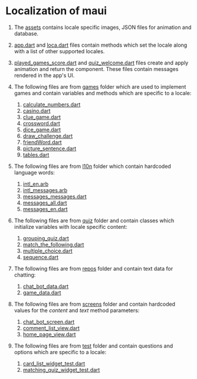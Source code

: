 # Localization of maui

1. The [assets](https://github.com/XPRIZE/GLEXP-Team-Chimple-maui/tree/master/assets) contains locale specific images, JSON files for animation and database.
2. [app.dart](https://github.com/XPRIZE/GLEXP-Team-Chimple-maui/tree/master/lib/app.dart) and [loca.dart](https://github.com/XPRIZE/GLEXP-Team-Chimple-maui/tree/master/lib/loca.dart) files contain methods which set the locale along with a list of other supported locales.
3. [played_games_score.dart](https://github.com/XPRIZE/GLEXP-Team-Chimple-maui/tree/master/lib/components/played_games_score.dart) and [quiz_welcome.dart](https://github.com/XPRIZE/GLEXP-Team-Chimple-maui/tree/master/lib/components/quiz_welcome.dart) files create and apply animation and return the component. These files contain messages rendered in the app's UI.
4. The following files are from [games](https://github.com/XPRIZE/GLEXP-Team-Chimple-maui/tree/master/lib/games) folder which are used to implement games and contain variables and methods which are specific to a locale:  
	1. [calculate_numbers.dart](https://github.com/XPRIZE/GLEXPTeamChimplemaui/tree/master/lib/games/calculate_numbers.dart)
	2. [casino.dart](https://github.com/XPRIZE/GLEXPTeamChimplemaui/tree/master/lib/games/casino.dart)
	3. [clue_game.dart](https://github.com/XPRIZE/GLEXPTeamChimplemaui/tree/master/lib/games/clue_game.dart)
	4. [crossword.dart](https://github.com/XPRIZE/GLEXPTeamChimplemaui/tree/master/lib/games/crossword.dart)  
	5. [dice_game.dart](https://github.com/XPRIZE/GLEXPTeamChimplemaui/tree/master/lib/games/dice_game.dart)  
	6. [draw_challenge.dart](https://github.com/XPRIZE/GLEXPTeamChimplemaui/tree/master/lib/games/draw_challenge.dart)
	7. [friendWord.dart](https://github.com/XPRIZE/GLEXPTeamChimplemaui/tree/master/lib/games/friendWord.dart)
	8. [picture_sentence.dart](https://github.com/XPRIZE/GLEXPTeamChimplemaui/tree/master/lib/games/picture.sentence.dart)
	9. [tables.dart](https://github.com/XPRIZE/GLEXPTeamChimplemaui/tree/master/lib/games/tables.dart)
5. The following files are from [l10n](https://github.com/XPRIZE/GLEXP-Team-Chimple-maui/tree/master/lib/l10n) folder which contain hardcoded language words:
	1. [intl_en.arb](https://github.com/XPRIZE/GLEXP-Team-Chimple-maui/tree/master/lib/l10n/intl_en.arb)
	2. [intl_messages.arb](https://github.com/XPRIZE/GLEXP-Team-Chimple-maui/tree/master/lib/l10n/intl_messages.arb)
	3. [messages_messages.dart](https://github.com/XPRIZE/GLEXP-Team-Chimple-maui/tree/master/lib/l10n/messages_messages.dart)
	4. [messages_all.dart](https://github.com/XPRIZE/GLEXP-Team-Chimple-maui/tree/master/lib/l10n/messages_all.dart)
	5. [messages_en.dart](https://github.com/XPRIZE/GLEXP-Team-Chimple-maui/tree/master/lib/l10n/messages_en.dart)

6. The following files are from [quiz](https://github.com/XPRIZE/GLEXP-Team-Chimple-maui/tree/master/lib/quiz) folder and contain classes which initialize variables with locale specific content:
	1. [grouping_quiz.dart](https://github.com/XPRIZE/GLEXP-Team-Chimple-maui/tree/master/lib/quiz/grouping_quiz.dart)
	2. [match_the_following.dart](https://github.com/XPRIZE/GLEXP-Team-Chimple-maui/tree/master/lib/quiz/match_the_following.dart)
	3. [multiple_choice.dart](https://github.com/XPRIZE/GLEXP-Team-Chimple-maui/tree/master/lib/quiz/multiple_choice.dart)
	4. [sequence.dart](https://github.com/XPRIZE/GLEXP-Team-Chimple-maui/tree/master/lib/quiz/sequence.dart)
7. The following files are from [repos](https://github.com/XPRIZE/GLEXP-Team-Chimple-maui/tree/master/lib/repos) folder and contain text data for chatting:
	1. [chat_bot_data.dart](https://github.com/XPRIZE/GLEXP-Team-Chimple-maui/tree/master/lib/repos/chat_bot_data.dart)
	2. [game_data.dart](https://github.com/XPRIZE/GLEXP-Team-Chimple-maui/tree/master/lib/repos/game_data.dart) 
8. The following files are from [screens](https://github.com/XPRIZE/GLEXP-Team-Chimple-maui/tree/master/lib/screens) folder and contain hardcoded  values for the _content_ and _text_ method parameters: 
	1. [chat_bot_screen.dart](https://github.com/XPRIZE/GLEXP-Team-Chimple-maui/tree/master/lib/screens/chat_bot_screen.dart)
	2. [comment_list_view.dart](https://github.com/XPRIZE/GLEXP-Team-Chimple-maui/tree/master/lib/screens/comment_list_view.dart)
	3. [home_page_view.dart](https://github.com/XPRIZE/GLEXP-Team-Chimple-maui/tree/master/lib/screens/home_page_view.dart)
9. The following files are from [test](https://github.com/XPRIZE/GLEXP-Team-Chimple-maui/tree/master/test) folder and contain questions and options which are specific to a locale:
	1. [card_list_widget_test.dart](https://github.com/XPRIZE/GLEXP-Team-Chimple-maui/tree/master/test/card_list_widget_test.dart)
	2. [matching_quiz_widget_test.dart ](https://github.com/XPRIZE/GLEXP-Team-Chimple-maui/tree/master/test/matching_quiz_widget_test.dart)
